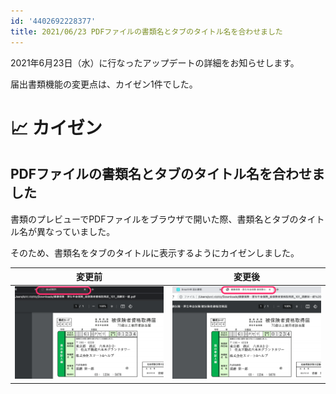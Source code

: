 ```yaml
---
id: '4402692228377'
title: 2021/06/23 PDFファイルの書類名とタブのタイトル名を合わせました
---
```

2021年6月23日（水）に行なったアップデートの詳細をお知らせします。

届出書類機能の変更点は、カイゼン1件でした。

# 📈 カイゼン

## PDFファイルの書類名とタブのタイトル名を合わせました

書類のプレビューでPDFファイルをブラウザで開いた際、書類名とタブのタイトル名が異なっていました。

そのため、書類名をタブのタイトルに表示するようにカイゼンしました。

| 変更前 | 変更後 |
| --- | --- |
| ![](./__________2021-06-23_18_00_23.png) | ![](./__________2021-06-24_9_09_36.png) |
